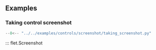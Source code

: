 ## Examples

### Taking control screenshot

```python
--8<-- "../../examples/controls/screenshot/taking_screenshot.py"
```

::: flet.Screenshot

